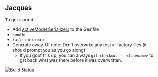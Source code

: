## Jacques

To get started:

- Add [ActiveModel Serializers](https://github.com/rails-api/active_model_serializers) to the Gemfile
- `bundle`
- `rails db:create`
- Generate away. Of note: Don't overwrite any test or factory files (it should prompt you as you go along)
  - If you goof this up, you can always `git checkout -- <filename>` to get back what was there before it was overwritten.

[![Build Status](https://travis-ci.org/lmoore154/jacques.svg?branch=master)](https://travis-ci.org/lmoore154/jacques)
